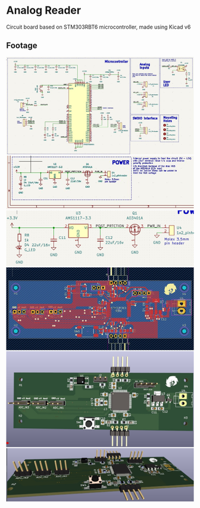 # Analog Reader
Circuit board based on STM303RBT6 microcontroller, made using Kicad v6

## Footage

![](./Footage/Schematic.jpg)
![](./Footage/power_circuit.jpg)
![](./Footage/power_closeup.jpg)
![](./Footage/PCB.jpg)
![](./Footage/3d_1.jpg)
![](./Footage/3d_2.jpg)
